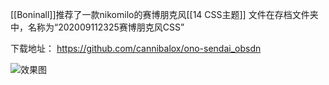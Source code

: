 [[Boninall]]推荐了一款nikomilo的赛博朋克风[[14 CSS主题]]
文件在存档文件夹中，名称为“202009112325赛博朋克风CSS”

下载地址： https://github.com/cannibalox/ono-sendai_obsdn

![效果图](https://gitee.com/cyddgi/picture-store/raw/master/img/20200911232705.jpg)